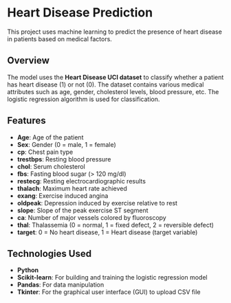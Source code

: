# Heart Disease Prediction

This project uses machine learning to predict the presence of heart disease in patients based on medical factors.

## Overview

The model uses the **Heart Disease UCI dataset** to classify whether a patient has heart disease (1) or not (0). The dataset contains various medical attributes such as age, gender, cholesterol levels, blood pressure, etc. The logistic regression algorithm is used for classification.

## Features

- **Age**: Age of the patient
- **Sex**: Gender (0 = male, 1 = female)
- **cp**: Chest pain type
- **trestbps**: Resting blood pressure
- **chol**: Serum cholesterol
- **fbs**: Fasting blood sugar (> 120 mg/dl)
- **restecg**: Resting electrocardiographic results
- **thalach**: Maximum heart rate achieved
- **exang**: Exercise induced angina
- **oldpeak**: Depression induced by exercise relative to rest
- **slope**: Slope of the peak exercise ST segment
- **ca**: Number of major vessels colored by fluoroscopy
- **thal**: Thalassemia (0 = normal, 1 = fixed defect, 2 = reversible defect)
- **target**: 0 = No heart disease, 1 = Heart disease (target variable)

## Technologies Used

- **Python**  
- **Scikit-learn**: For building and training the logistic regression model  
- **Pandas**: For data manipulation  
- **Tkinter**: For the graphical user interface (GUI) to upload CSV file  

